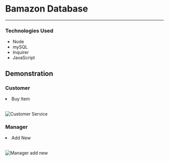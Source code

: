 
<h1>Bamazon Database</h1>
<hr>
<h3>Technologies Used</h3>
<ul>
    <li>Node</li>
    <li>mySQL</li>
    <li>Inquirer</li>
    <li>JavaScript</li>
</ul>
<h2>Demonstration</h2>
<h3>Customer </h3>
<li>Buy Item</li>
</br>

![Customer Service](assets/customer.gif)


<h3>Manager </h3>
<li> Add New</li>
</br>

![Manager add new](assets/manager-add-new.gif)

<strong></strong>

<strong></strong>

<strong></strong>